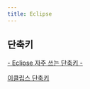 ```yaml
---
title: Eclipse
---
```

## 단축키

[- Eclipse 자주 쓰는 단축키 -](http://egloos.zum.com/littletrue/v/3987863)

[이클립스 단축키](http://h5bak.tistory.com/161)